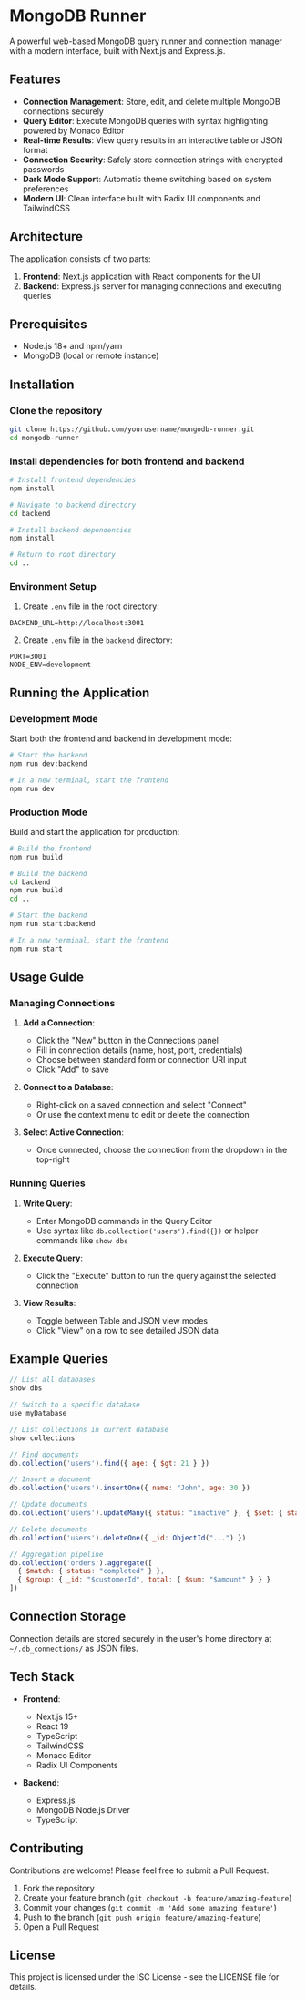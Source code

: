 # MongoDB Runner

A powerful web-based MongoDB query runner and connection manager with a modern interface, built with Next.js and Express.js.

## Features

- **Connection Management**: Store, edit, and delete multiple MongoDB connections securely
- **Query Editor**: Execute MongoDB queries with syntax highlighting powered by Monaco Editor
- **Real-time Results**: View query results in an interactive table or JSON format
- **Connection Security**: Safely store connection strings with encrypted passwords
- **Dark Mode Support**: Automatic theme switching based on system preferences
- **Modern UI**: Clean interface built with Radix UI components and TailwindCSS

## Architecture

The application consists of two parts:

1. **Frontend**: Next.js application with React components for the UI
2. **Backend**: Express.js server for managing connections and executing queries

## Prerequisites

- Node.js 18+ and npm/yarn
- MongoDB (local or remote instance)

## Installation

### Clone the repository

```bash
git clone https://github.com/yourusername/mongodb-runner.git
cd mongodb-runner
```

### Install dependencies for both frontend and backend

```bash
# Install frontend dependencies
npm install

# Navigate to backend directory
cd backend

# Install backend dependencies
npm install

# Return to root directory
cd ..
```

### Environment Setup

1. Create `.env` file in the root directory:

```
BACKEND_URL=http://localhost:3001
```

2. Create `.env` file in the `backend` directory:

```
PORT=3001
NODE_ENV=development
```

## Running the Application

### Development Mode

Start both the frontend and backend in development mode:

```bash
# Start the backend
npm run dev:backend

# In a new terminal, start the frontend
npm run dev
```

### Production Mode

Build and start the application for production:

```bash
# Build the frontend
npm run build

# Build the backend
cd backend
npm run build
cd ..

# Start the backend
npm run start:backend

# In a new terminal, start the frontend
npm run start
```

## Usage Guide

### Managing Connections

1. **Add a Connection**:
   - Click the "New" button in the Connections panel
   - Fill in connection details (name, host, port, credentials)
   - Choose between standard form or connection URI input
   - Click "Add" to save

2. **Connect to a Database**:
   - Right-click on a saved connection and select "Connect"
   - Or use the context menu to edit or delete the connection

3. **Select Active Connection**:
   - Once connected, choose the connection from the dropdown in the top-right

### Running Queries

1. **Write Query**:
   - Enter MongoDB commands in the Query Editor
   - Use syntax like `db.collection('users').find({})` or helper commands like `show dbs`

2. **Execute Query**:
   - Click the "Execute" button to run the query against the selected connection

3. **View Results**:
   - Toggle between Table and JSON view modes
   - Click "View" on a row to see detailed JSON data

## Example Queries

```javascript
// List all databases
show dbs

// Switch to a specific database
use myDatabase

// List collections in current database
show collections

// Find documents
db.collection('users').find({ age: { $gt: 21 } })

// Insert a document
db.collection('users').insertOne({ name: "John", age: 30 })

// Update documents
db.collection('users').updateMany({ status: "inactive" }, { $set: { status: "active" } })

// Delete documents
db.collection('users').deleteOne({ _id: ObjectId("...") })

// Aggregation pipeline
db.collection('orders').aggregate([
  { $match: { status: "completed" } },
  { $group: { _id: "$customerId", total: { $sum: "$amount" } } }
])
```

## Connection Storage

Connection details are stored securely in the user's home directory at `~/.db_connections/` as JSON files.

## Tech Stack

- **Frontend**:
  - Next.js 15+
  - React 19
  - TypeScript
  - TailwindCSS
  - Monaco Editor
  - Radix UI Components

- **Backend**:
  - Express.js
  - MongoDB Node.js Driver
  - TypeScript

## Contributing

Contributions are welcome! Please feel free to submit a Pull Request.

1. Fork the repository
2. Create your feature branch (`git checkout -b feature/amazing-feature`)
3. Commit your changes (`git commit -m 'Add some amazing feature'`)
4. Push to the branch (`git push origin feature/amazing-feature`)
5. Open a Pull Request

## License

This project is licensed under the ISC License - see the LICENSE file for details.
